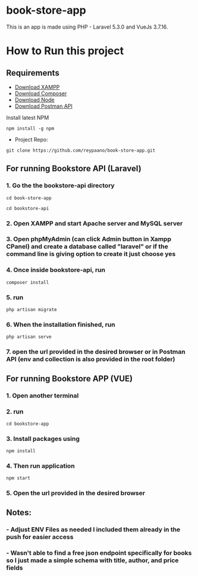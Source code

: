 # book-store-app

This is an app is made using PHP - Laravel 5.3.0 and VueJs 3.7.16.

<h1>How to Run this project</h1>

## Requirements

- [Download XAMPP](https://www.apachefriends.org/download.html)
- [Download Composer](https://getcomposer.org/download/)
- [Download Node](https://nodejs.org/en/download)
- [Download Postman API](https://www.postman.com/downloads/)

Install latest NPM

```
npm install -g npm
```

- Project Repo:

```
git clone https://github.com/reypaano/book-store-app.git
```

## **For running Bookstore API (Laravel)**

### 1. Go the the bookstore-api directory
```
cd book-store-app
```

```
cd bookstore-api
```

### 2. Open XAMPP and start Apache server and MySQL server

### 3. Open phpMyAdmin (can click Admin button in Xampp CPanel) and create a database called "laravel" or if the command line is giving option to create it just choose yes 

### 4. Once inside bookstore-api, run

```
composer install
```

### 5. run

```
php artisan migrate
```

### 6. When the installation finished, run

```
php artisan serve
```

### 7. open the url provided in the desired browser or in Postman API (env and collection is also provided in the root folder)

## **For running Bookstore APP (VUE)**

### 1. Open another terminal

### 2. run

```
cd bookstore-app
```

### 3. Install packages using

```
npm install
```

### 4. Then run application

```
npm start
```

### 5. Open the url provided in the desired browser

## Notes:

### - Adjust ENV Files as needed I included them already in the push for easier access

### - Wasn't able to find a free json endpoint specifically for books so I just made a simple schema with title, author, and price fields
